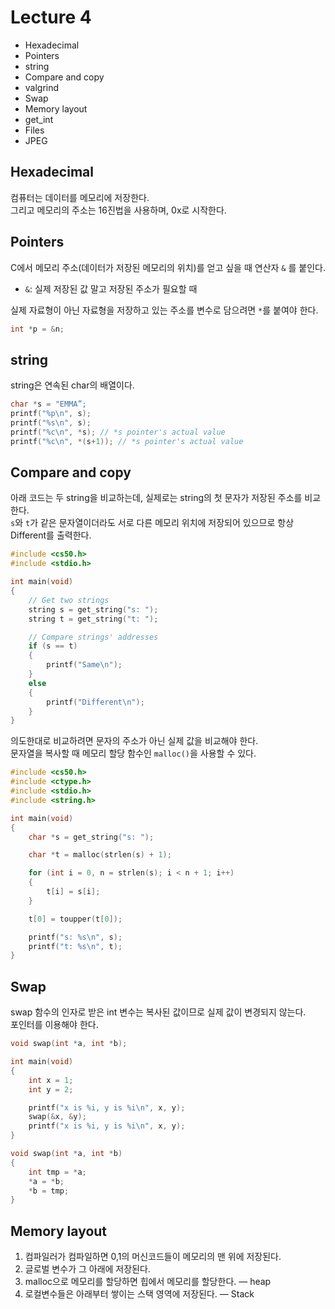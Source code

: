 # Lecture 4
- Hexadecimal
- Pointers
- string
- Compare and copy
- valgrind
- Swap
- Memory layout
- get_int
- Files
- JPEG

## Hexadecimal
컴퓨터는 데이터를 메모리에 저장한다.  
그리고 메모리의 주소는 16진법을 사용하며, 0x로 시작한다.  

## Pointers
C에서 메모리 주소(데이터가 저장된 메모리의 위치)를 얻고 싶을 때 연산자 `&` 를 붙인다.  
- `&`: 실제 저장된 값 말고 저장된 주소가 필요할 때

실제 자료형이 아닌 자료형을 저장하고 있는 주소를 변수로 담으려면 `*`를 붙여야 한다.  
```c
int *p = &n;
```

## string
string은 연속된 char의 배열이다.
```c
char *s = "EMMA”;
printf("%p\n", s);
printf("%s\n", s);
printf("%c\n", *s); // *s pointer's actual value
printf("%c\n", *(s+1)); // *s pointer's actual value
```

## Compare and copy
아래 코드는 두 string을 비교하는데, 실제로는 string의 첫 문자가 저장된 주소를 비교한다.  
`s`와 `t`가 같은 문자열이더라도 서로 다른 메모리 위치에 저장되어 있으므로 항상 Different를 출력한다.
```c
#include <cs50.h>
#include <stdio.h>

int main(void)
{
    // Get two strings
    string s = get_string("s: ");
    string t = get_string("t: ");

    // Compare strings' addresses
    if (s == t)
    {
        printf("Same\n");
    }
    else
    {
        printf("Different\n");
    }
}
```
의도한대로 비교하려면 문자의 주소가 아닌 실제 값을 비교해야 한다.  
문자열을 복사할 때 메모리 할당 함수인 `malloc()`을 사용할 수 있다.
```c
#include <cs50.h>
#include <ctype.h>
#include <stdio.h>
#include <string.h>

int main(void)
{
    char *s = get_string("s: ");

    char *t = malloc(strlen(s) + 1);

    for (int i = 0, n = strlen(s); i < n + 1; i++)
    {
        t[i] = s[i];
    }

    t[0] = toupper(t[0]);

    printf("s: %s\n", s);
    printf("t: %s\n", t);
}
```
## Swap
swap 함수의 인자로 받은 int 변수는 복사된 값이므로 실제 값이 변경되지 않는다.  
포인터를 이용해야 한다.  
```c
void swap(int *a, int *b);

int main(void)
{
    int x = 1;
    int y = 2;

    printf("x is %i, y is %i\n", x, y);
    swap(&x, &y);
    printf("x is %i, y is %i\n", x, y);
}

void swap(int *a, int *b)
{
    int tmp = *a;
    *a = *b;
    *b = tmp;
}
```
## Memory layout
1. 컴파일러가 컴파일하면 0,1의 머신코드들이 메모리의 맨 위에 저장된다.  
2. 글로벌 변수가 그 아래에 저장된다.  
3. malloc으로 메모리를 할당하면 힙에서 메모리를 할당한다. — heap  
4. 로컬변수들은 아래부터 쌓이는 스택 영역에 저장된다. — Stack  
